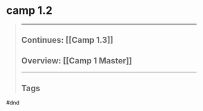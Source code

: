 # camp 1.2

> ______________________________________________________________________
>
> ## Continues: \[[Camp 1.3]\]
>
> ## Overview: \[[Camp 1 Master]\]
>
> ______________________________________________________________________
>
> ## Tags

#dnd
